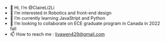 - 👋 Hi, I’m @ClaireLi2Li
- 👀 I’m interested in Robotics and front-end design
- 🌱 I’m currently learning JavaStript and Python
- 💞️ I’m looking to collaborate on ECE graduate program in Canada in 2022 fall
- 📫 How to reach me : liyawen429@gmail.com

<!---
ClaireLi2Li/ClaireLi2Li is a ✨ special ✨ repository because its `README.md` (this file) appears on your GitHub profile.
You can click the Preview link to take a look at your changes.
--->
